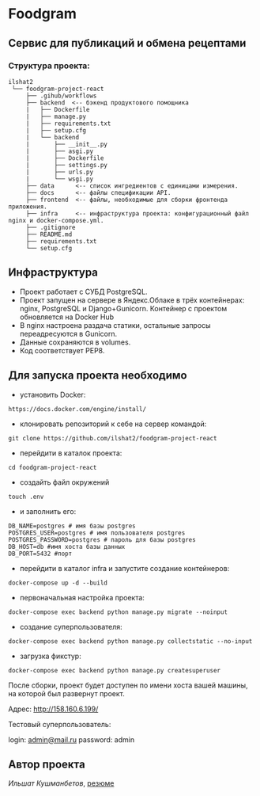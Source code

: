 # Foodgram

## Cервис для публикаций и обмена рецептами 

### Структура проекта:
```
ilshat2
 └── foodgram-project-react
     ├── .gihub/workflows
     ├── backend  <-- бэкенд продуктового помощника
     |   ├── Dockerfile
     |   ├── manage.py
     |   ├── requirements.txt
     |   ├── setup.cfg
     |   └── backend
     |       ├── __init__.py 
     |       ├── asgi.py
     |       ├── Dockerfile
     |       ├── settings.py
     |       ├── urls.py
     |       └── wsgi.py
     ├── data      <-- список ингредиентов с единицами измерения.
     ├── docs      <-- файлы спецификации API.
     ├── frontend  <-- файлы, необходимые для сборки фронтенда приложения.
     ├── infra     <-- инфраструктура проекта: конфигурационный файл nginx и docker-compose.yml.
     ├── .gitignore
     ├── README.md 
     ├── requirements.txt
     └── setup.cfg
```

## Инфраструктура

- Проект работает с СУБД PostgreSQL.
- Проект запущен на сервере в Яндекс.Облаке в трёх контейнерах: nginx, PostgreSQL и Django+Gunicorn. Контейнер с проектом обновляется на Docker Hub
- В nginx настроена раздача статики, остальные запросы переадресуются в Gunicorn.
- Данные сохраняются в volumes.
- Код соответствует PEP8.


## Для запуска проекта необходимо
- установить Docker:
```
https://docs.docker.com/engine/install/
```
- клонировать репозиторий к себе на сервер командой:
```
git clone https://github.com/ilshat2/foodgram-project-react
```
- перейдити в каталок проекта:
```
cd foodgram-project-react
```
- создайть файл окружений
```
touch .env
```
- и заполнить его:
```
DB_NAME=postgres # имя базы postgres
POSTGRES_USER=postgres # имя пользователя postgres 
POSTGRES_PASSWORD=postgres # пароль для базы postgres 
DB_HOST=db #имя хоста базы данных 
DB_PORT=5432 #порт
```
- перейдити в каталог infra и запустите создание контейнеров:
```
docker-compose up -d --build
```
- первоначальная настройка проекта:
```
docker-compose exec backend python manage.py migrate --noinput
```
- создание суперпользователя:
```
docker-compose exec backend python manage.py collectstatic --no-input
```
- загрузка фикстур:
```
docker-compose exec backend python manage.py createsuperuser
```
После сборки, проект будет доступен по имени хоста вашей машины, на которой был развернут проект.


Адрес: http://158.160.6.199/

Тестовый суперпользователь:

login: admin@mail.ru password: admin

## Автор проекта
_Ильшат Кушманбетов_, [резюме](https://spb.hh.ru/resume/35294e4eff0b572abb0039ed1f6c586556346c)
